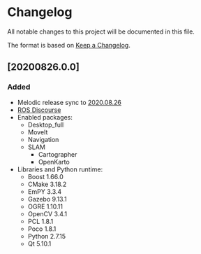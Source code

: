 # Changelog
All notable changes to this project will be documented in this file.

The format is based on [Keep a Changelog](https://keepachangelog.com/en/1.0.0/).

## [20200826.0.0]
### Added
- Melodic release sync to [2020.08.26](https://github.com/ros/rosdistro/tree/melodic/2020-08-26)
- [ROS Discourse](https://discourse.ros.org/t/preparing-for-melodic-sync-2020-08-19)
- Enabled packages:
  - Desktop_full
  - MoveIt
  - Navigation
  - SLAM
    - Cartographer
    - OpenKarto
- Libraries and Python runtime:
  - Boost 1.66.0
  - CMake 3.18.2
  - EmPY 3.3.4
  - Gazebo 9.13.1
  - OGRE 1.10.11
  - OpenCV 3.4.1
  - PCL 1.8.1
  - Poco 1.8.1
  - Python 2.7.15
  - Qt 5.10.1
